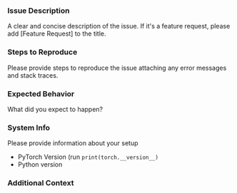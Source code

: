 ### Issue Description
A clear and concise description of the issue. If it's a feature request, please add [Feature Request] to the title.

### Steps to Reproduce
Please provide steps to reproduce the issue attaching any error messages and stack traces.

### Expected Behavior
What did you expect to happen?

### System Info
Please provide information about your setup
- PyTorch Version (run `print(torch.__version__)`
- Python version

### Additional Context
